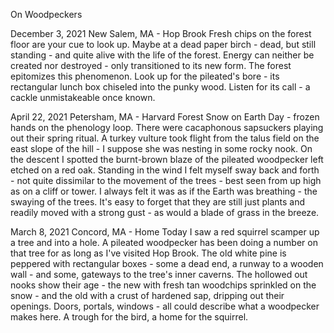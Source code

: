 On Woodpeckers

December 3, 2021
New Salem, MA - Hop Brook
Fresh chips on the forest floor are your cue to look up.  Maybe at a dead paper birch - dead, but still standing - and quite alive with the life of the forest.  Energy can neither be created nor destroyed - only transitioned to its new form.  The forest epitomizes this phenomenon.
Look up for the pileated's bore - its rectangular lunch box chiseled into the punky wood.  Listen for its call - a cackle unmistakeable once known.

April 22, 2021
Petersham, MA - Harvard Forest
Snow on Earth Day - frozen hands on the phenology loop.  There were cacaphonous sapsuckers playing out their spring ritual.  A turkey vulture took flight from the talus field on the east slope of the hill - I suppose she was nesting in some rocky nook.  On the descent I spotted the burnt-brown blaze of the pileated woodpecker left etched on a red oak.
Standing in the wind I felt myself sway back and forth - not quite dissimilar to the movement of the trees - best seen from up high as on a cliff or tower.  I always felt it was as if the Earth was breathing - the swaying of the trees.  It's easy to forget that they are still just plants and readily moved with a strong gust - as would a blade of grass in the breeze.

March 8, 2021
Concord, MA - Home
Today I saw a red squirrel scamper up a tree and into a hole.  A pileated woodpecker has been doing a number on that tree for as long as I've visited Hop Brook.  The old white pine is peppered with rectangular boxes - some a dead end, a runway to a wooden wall - and some, gateways to the tree's inner caverns.  The hollowed out nooks show their age - the new with fresh tan woodchips sprinkled on the snow - and the old with a crust of hardened sap, dripping out their openings.  Doors, portals, windows - all could describe what a woodpecker makes here.  A trough for the bird, a home for the squirrel.
